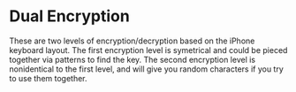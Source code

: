 # Dual Encryption

These are two levels of encryption/decryption based on the iPhone keyboard layout. The first encryption level is symetrical and could be pieced together via patterns to find the key. The second encryption level is nonidentical to the first level, and will give you random characters if you try to use them together.
